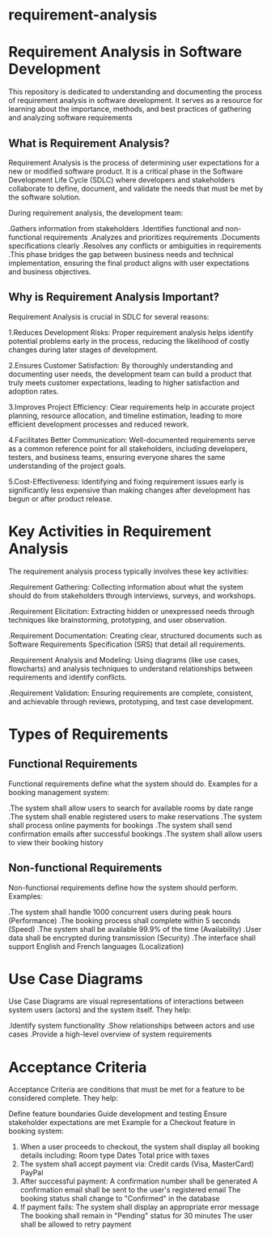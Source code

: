 # requirement-analysis
# Requirement Analysis in Software Development
This repository is dedicated to understanding and documenting the process of requirement analysis in software development. It serves as a resource for learning about the importance, methods, and best practices of gathering and analyzing software requirements

## What is Requirement Analysis?
Requirement Analysis is the process of determining user expectations for a new or modified software product. It is a critical phase in the Software Development Life Cycle (SDLC) where developers and stakeholders collaborate to define, document, and validate the needs that must be met by the software solution.

During requirement analysis, the development team:

.Gathers information from stakeholders
.Identifies functional and non-functional requirements
.Analyzes and prioritizes requirements
.Documents specifications clearly
.Resolves any conflicts or ambiguities in requirements
.This phase bridges the gap between business needs and technical implementation, ensuring the final product aligns with user expectations and business objectives.

## Why is Requirement Analysis Important?
Requirement Analysis is crucial in SDLC for several reasons:

1.Reduces Development Risks: Proper requirement analysis helps identify potential problems early in the process, reducing the likelihood of costly changes during later stages of development.

2.Ensures Customer Satisfaction: By thoroughly understanding and documenting user needs, the development team can build a product that truly meets customer expectations, leading to higher satisfaction and adoption rates.

3.Improves Project Efficiency: Clear requirements help in accurate project planning, resource allocation, and timeline estimation, leading to more efficient development processes and reduced rework.

4.Facilitates Better Communication: Well-documented requirements serve as a common reference point for all stakeholders, including developers, testers, and business teams, ensuring everyone shares the same understanding of the project goals.

5.Cost-Effectiveness: Identifying and fixing requirement issues early is significantly less expensive than making changes after development has begun or after product release.

# Key Activities in Requirement Analysis
The requirement analysis process typically involves these key activities:

.Requirement Gathering: Collecting information about what the system should do from stakeholders through interviews, surveys, and workshops.

.Requirement Elicitation: Extracting hidden or unexpressed needs through techniques like brainstorming, prototyping, and user observation.

.Requirement Documentation: Creating clear, structured documents such as Software Requirements Specification (SRS) that detail all requirements.

.Requirement Analysis and Modeling: Using diagrams (like use cases, flowcharts) and analysis techniques to understand relationships between requirements and identify conflicts.

.Requirement Validation: Ensuring requirements are complete, consistent, and achievable through reviews, prototyping, and test case development.

# Types of Requirements
## Functional Requirements
Functional requirements define what the system should do. Examples for a booking management system:

.The system shall allow users to search for available rooms by date range
.The system shall enable registered users to make reservations
.The system shall process online payments for bookings
.The system shall send confirmation emails after successful bookings
.The system shall allow users to view their booking history
## Non-functional Requirements
Non-functional requirements define how the system should perform. Examples:

.The system shall handle 1000 concurrent users during peak hours (Performance)
.The booking process shall complete within 5 seconds (Speed)
.The system shall be available 99.9% of the time (Availability)
.User data shall be encrypted during transmission (Security)
.The interface shall support English and French languages (Localization)
# Use Case Diagrams
Use Case Diagrams are visual representations of interactions between system users (actors) and the system itself. They help:

.Identify system functionality
.Show relationships between actors and use cases
.Provide a high-level overview of system requirements
# Acceptance Criteria
Acceptance Criteria are conditions that must be met for a feature to be considered complete. They help:


Define feature boundaries
Guide development and testing
Ensure stakeholder expectations are met
Example for a Checkout feature in booking system:

1. When a user proceeds to checkout, the system shall display all booking details including:
     Room type
     Dates
     Total price with taxes
2. The system shall accept payment via:
      Credit cards (Visa, MasterCard)
      PayPal
3. After successful payment:
        A confirmation number shall be generated
        A confirmation email shall be sent to the user's registered email
        The booking status shall change to "Confirmed" in the database
4. If payment fails:
         The system shall display an appropriate error message
         The booking shall remain in "Pending" status for 30 minutes
         The user shall be allowed to retry payment
